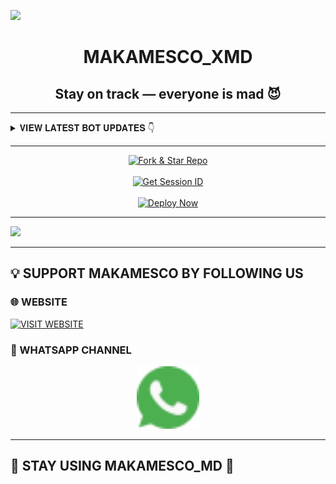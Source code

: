 <a><img src='https://files.catbox.moe/sigghy.jpg'/></a>

<h1 align="center">MAKAMESCO_XMD</h1>
<h2 align="center">Stay on track — everyone is mad 😈</h2>

---

<details>
<summary>𝐕𝐈𝐄𝐖 𝐋𝐀𝐓𝐄𝐒𝐓 𝐁𝐎𝐓 𝐔𝐏𝐃𝐀𝐓𝐄𝐒 👇</summary>

- ✅ All Downloaders Fixed and Working 🔥  
- 🚀 Performance Improvements 🤫  
- 🧠 AI Chat Smoother Than Ever  
- 🎮 New Fun Commands Added  

</details>

---

<div align="center">
  <!-- Fork Repo -->
  <a href="https://github.com/makamesco/Makamesco-md-v/fork" target="_blank">
    <img src="https://img.shields.io/badge/FORK_&_STAR_OUR_REPO-181717?style=for-the-badge&logo=github&logoColor=white" alt="Fork & Star Repo"/>
  </a>
</div>

<br/>

<div align="center">
  <!-- Session ID -->
  <a href="https://makamesco-md-code.onrender.com" target="_blank">
    <img src="https://img.shields.io/badge/GET_SESSION_ID-HERE-green?style=for-the-badge&logo=googlechrome&logoColor=white" alt="Get Session ID"/>
  </a>
</div>

<br/>

<div align="center">
  <!-- Deploy Button -->
  <a href="https://deployment-site-amber.vercel.app/" target="_blank">
    <img src="https://img.shields.io/badge/DEPLOY_NOW-222222?style=for-the-badge&logo=vercel&logoColor=white" alt="Deploy Now"/>
  </a>
</div>

---

<a><img src='https://files.catbox.moe/sigghy.jpg'/></a>

---

## 💡 SUPPORT MAKAMESCO BY FOLLOWING US

### 🌐 WEBSITE

[![VISIT WEBSITE](https://img.shields.io/badge/VISIT_TO_MY_WEBSITE-25D366?style=for-the-badge&logo=googlechrome&logoColor=white)](https://Makamescodigitalsolutions.com)

### 📢 WHATSAPP CHANNEL

<p align="center">
  <a href="https://whatsapp.com/channel/0029VbAEL9r5vKA7RCdnYG0S">
    <img alt="Whatsapp Channel" width="100px" src="https://raw.githubusercontent.com/PikaBotz/My_Personal_Space/main/Images/AnyaBot_pics/Anya_v2/Whatsapp.svg" />
  </a>
</p>

---

## 📌 STAY USING MAKAMESCO_MD 💯
